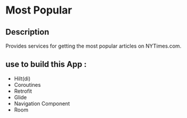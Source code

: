 # Most Popular

## Description
Provides services for getting the most popular articles on NYTimes.com.

## use to build this App :
* Hilt(di)
* Coroutines
* Retrofit
* Glide
* Navigation Component
* Room

